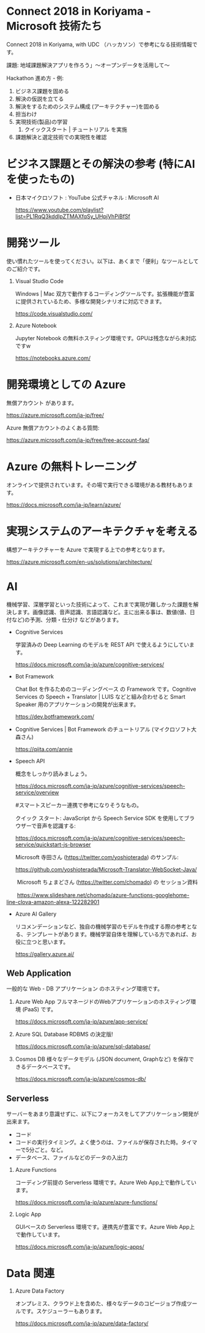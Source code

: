# Connect 2018 in Koriyama - Microsoft 技術たち

Connect 2018 in Koriyama, with UDC （ハッカソン）で参考になる技術情報です。

課題: 地域課題解決アプリを作ろう」～オープンデータを活用して～



Hackathon 進め方 - 例:

1. ビジネス課題を固める
2. 解決の仮説を立てる
3. 解決をするためのシステム構成 (アーキテクチャー)を固める
4. 担当わけ
5. 実現技術(製品)の学習
    1) クイックスタート | チュートリアル を実施
6. 課題解決と選定技術での実現性を確認


# ビジネス課題とその解決の参考 (特にAIを使ったもの)

  - 日本マイクロソフト : YouTube 公式チャネル : Microsoft AI

     https://www.youtube.com/playlist?list=PL1RqQ3kddIpZTMAXfqSy_UHpjVhPiBfSf

# 開発ツール

使い慣れたツールを使ってください。以下は、あくまで「便利」なツールとしてのご紹介です。

1. Visual Studio Code

    Windows | Mac 双方で動作するコーディングツールです。拡張機能が豊富に提供されているため、多様な開発シナリオに対応できます。

    https://code.visualstudio.com/

2. Azure Notebook

    Jupyter Notebook の無料ホスティング環境です。GPUは残念ながら未対応ですw

    https://notebooks.azure.com/

# 開発環境としての Azure 

無償アカウント があります。

https://azure.microsoft.com/ja-jp/free/


Azure 無償アカウントのよくある質問:

https://azure.microsoft.com/ja-jp/free/free-account-faq/

# Azure の無料トレーニング

オンラインで提供されています。その場で実行できる環境がある教材もあります。

https://docs.microsoft.com/ja-jp/learn/azure/

# 実現システムのアーキテクチャを考える

構想アーキテクチャーを Azure で実現する上での参考となります。

https://azure.microsoft.com/en-us/solutions/architecture/

# AI
機械学習、深層学習といった技術によって、これまで実現が難しかった課題を解決します。画像認識、音声認識、言語認識など。主に出来る事は、数値(値、日付など)の予測、分類・仕分け などがあります。

  - Cognitive Services

    学習済みの Deep Learning のモデルを REST API で使えるようにしています。

    https://docs.microsoft.com/ja-jp/azure/cognitive-services/

  - Bot Framework

    Chat Bot を作るためのコーディングベース の Framework です。Cognitive Services の Speech + Translator | LUIS などと組み合わせると Smart Speaker 用のアプリケーションの開発が出来ます。

    https://dev.botframework.com/

  - Cognitive Services | Bot Framework のチュートリアル (マイクロソフト大森さん)

    https://qiita.com/annie

  - Speech API

    概念をしっかり読みましょう。

    https://docs.microsoft.com/ja-jp/azure/cognitive-services/speech-service/overview


    #スマートスピーカー連携で参考になりそうなもの。

    クイック スタート: JavaScript から Speech Service SDK を使用してブラウザーで音声を認識する:
    
    https://docs.microsoft.com/ja-jp/azure/cognitive-services/speech-service/quickstart-js-browser


    Microsoft 寺田さん (https://twitter.com/yoshioterada) のサンプル:

    https://github.com/yoshioterada/Microsoft-Translator-WebSocket-Java/

　　Microsoft ちょまどさん (https://twitter.com/chomado) の セッション資料

　　https://www.slideshare.net/chomado/azure-functions-googlehome-line-clova-amazon-alexa-122282901

  - Azure AI Gallery

    リコメンデーションなど、独自の機械学習のモデルを作成する際の参考となる、テンプレートがあります。機械学習自体を理解している方であれば、お役に立つと思います。

    https://gallery.azure.ai/

## Web Application

一般的な Web - DB アプリケーション のホスティング環境です。

  1. Azure Web App
  フルマネージドのWebアプリケーションのホスティング環境 (PaaS) です。

      https://docs.microsoft.com/ja-jp/azure/app-service/

  2. Azure SQL Database
  RDBMS の決定版!

      https://docs.microsoft.com/ja-jp/azure/sql-database/

  3. Cosmos DB
  様々なデータモデル (JSON document, Graphなど) を保存できるデータベースです。

      https://docs.microsoft.com/ja-jp/azure/cosmos-db/

## Serverless

サーバーをあまり意識せずに、以下にフォーカスをしてアプリケーション開発が出来ます。
- コード
- コードの実行タイミング。よく使うのは、ファイルが保存された時。タイマーで5分ごと。など。
- データベース、ファイルなどのデータの入出力

1. Azure Functions
  
    コーディング前提の Serverless 環境です。Azure Web App上で動作しています。

    https://docs.microsoft.com/ja-jp/azure/azure-functions/

  2. Logic App
  
      GUIベースの Serverless 環境です。連携先が豊富です。Azure Web App上で動作しています。

      https://docs.microsoft.com/ja-jp/azure/logic-apps/

# Data 関連

  1. Azure Data Factory

      オンプレミス、クラウド上を含めた、様々なデータのコピージョブ作成ツールです。スケジューラーもあります。

      https://docs.microsoft.com/ja-jp/azure/data-factory/